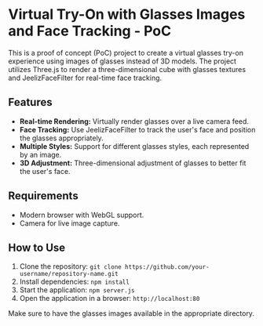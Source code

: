 # Virtual Try-On with Glasses Images and Face Tracking - PoC

This is a proof of concept (PoC) project to create a virtual glasses try-on experience using images of glasses instead of 3D models. The project utilizes Three.js to render a three-dimensional cube with glasses textures and JeelizFaceFilter for real-time face tracking.

## Features

- **Real-time Rendering:** Virtually render glasses over a live camera feed.
- **Face Tracking:** Use JeelizFaceFilter to track the user's face and position the glasses appropriately.
- **Multiple Styles:** Support for different glasses styles, each represented by an image.
- **3D Adjustment:** Three-dimensional adjustment of glasses to better fit the user's face.

## Requirements

- Modern browser with WebGL support.
- Camera for live image capture.

## How to Use

1. Clone the repository: `git clone https://github.com/your-username/repository-name.git`
2. Install dependencies: `npm install`
3. Start the application: `npm server.js`
4. Open the application in a browser: `http://localhost:80`

Make sure to have the glasses images available in the appropriate directory.
